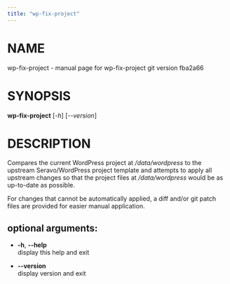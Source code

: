 ```yaml
---
title: "wp-fix-project"
---
```



# NAME

wp-fix-project - manual page for wp-fix-project git version fba2a66

# SYNOPSIS

**wp-fix-project** \[*-h*\] \[*--version*\]

# DESCRIPTION

Compares the current WordPress project at */data/wordpress* to the
upstream Seravo/WordPress project template and attempts to apply all
upstream changes so that the project files at */data/wordpress* would be
as up-to-date as possible.

For changes that cannot be automatically applied, a diff and/or git
patch files are provided for easier manual application.

## optional arguments:

  - **-h**, **--help**  
    display this help and exit

  - **--version**  
    display version and exit
